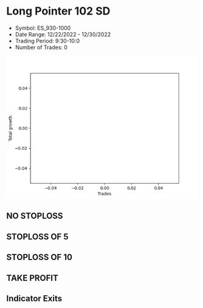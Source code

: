 # Long Pointer 102 SD 
- Symbol: ES_930-1000
- Date Range: 12/22/2022 - 12/30/2022
- Trading Period: 9:30-10:0
- Number of Trades: 0

![Plot](LongPointer102SDES_930-1000.png)
## NO STOPLOSS














## STOPLOSS OF 5














## STOPLOSS OF 10














## TAKE PROFIT











## Indicator Exits


